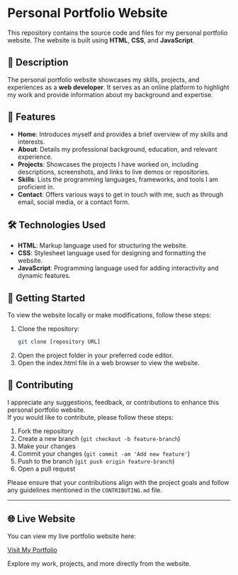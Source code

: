 # Personal Portfolio Website

This repository contains the source code and files for my personal portfolio website. The website is built using **HTML**, **CSS**, and **JavaScript**.

## 📜 Description

The personal portfolio website showcases my skills, projects, and experiences as a **web developer**. It serves as an online platform to highlight my work and provide information about my background and expertise.

## 🚀 Features

- **Home**: Introduces myself and provides a brief overview of my skills and interests.
- **About**: Details my professional background, education, and relevant experience.
- **Projects**: Showcases the projects I have worked on, including descriptions, screenshots, and links to live demos or repositories.
- **Skills**: Lists the programming languages, frameworks, and tools I am proficient in.
- **Contact**: Offers various ways to get in touch with me, such as through email, social media, or a contact form.

## 🛠️ Technologies Used

- **HTML**: Markup language used for structuring the website.
- **CSS**: Stylesheet language used for designing and formatting the website.
- **JavaScript**: Programming language used for adding interactivity and dynamic features.

## 🏁 Getting Started

To view the website locally or make modifications, follow these steps:

1. Clone the repository:  
   ```bash
   git clone [repository URL]
2. Open the project folder in your preferred code editor.
3. Open the index.html file in a web browser to view the website.

## 🤝 Contributing

I appreciate any suggestions, feedback, or contributions to enhance this personal portfolio website.  
If you would like to contribute, please follow these steps:

1. Fork the repository
2. Create a new branch (`git checkout -b feature-branch`)
3. Make your changes
4. Commit your changes (`git commit -am 'Add new feature'`)
5. Push to the branch (`git push origin feature-branch`)
6. Open a pull request

Please ensure that your contributions align with the project goals and follow any guidelines mentioned in the `CONTRIBUTING.md` file.

---

## 🌐 Live Website

You can view my live portfolio website here:

[Visit My Portfolio](https://vishalrathod20.github.io/Portfolio_My/)

Explore my work, projects, and more directly from the website.

